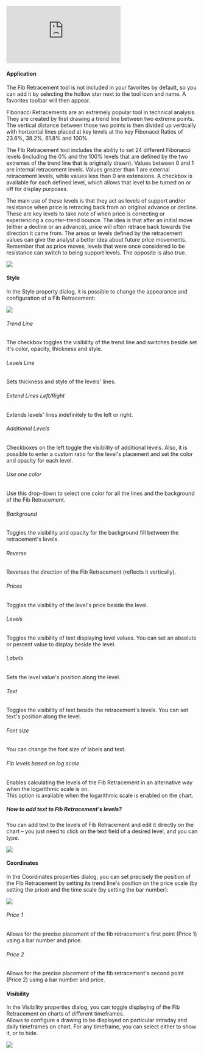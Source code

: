 #### <iframe src="https://www.youtube.com/embed/SQ6yOtyBqxU??si=JeHrMk1-WxtB-j9H&amp;wmode=opaque" frameborder="0" allowfullscreen=""></iframe>  

#### Application

The Fib Retracement tool is not included in your favorites by default, so you can add it by selecting the hollow star next to the tool icon and name. A favorites toolbar will then appear.

Fibonacci Retracements are an extremely popular tool in technical analysis. They are created by first drawing a trend line between two extreme points. The vertical distance between those two points is then divided up vertically with horizontal lines placed at key levels at the key Fibonacci Ratios of 23.6%, 38.2%, 61.8% and 100%.

The Fib Retracement tool includes the ability to set 24 different Fibonacci levels (including the 0% and the 100% levels that are defined by the two extremes of the trend line that is originally drawn). Values between 0 and 1 are internal retracement levels. Values greater than 1 are external retracement levels, while values less than 0 are extensions. A checkbox is available for each defined level, which allows that level to be turned on or off for display purposes.

The main use of these levels is that they act as levels of support and/or resistance when price is retracing back from an original advance or decline. These are key levels to take note of when price is correcting or experiencing a counter-trend bounce. The idea is that after an initial move (either a decline or an advance), price will often retrace back towards the direction it came from. The areas or levels defined by the retracement values can give the analyst a better idea about future price movements. Remember that as price moves, levels that were once considered to be resistance can switch to being support levels. The opposite is also true.

![](https://s3.amazonaws.com/cdn.freshdesk.com/data/helpdesk/attachments/production/43525314607/original/100R8TyJS88TGcHutg0TpGkIBH0UsZqhIQ.png?1732479358)

#### Style

In the Style property dialog, it is possible to change the appearance and configuration of a Fib Retracement:

![](https://s3.amazonaws.com/cdn.freshdesk.com/data/helpdesk/attachments/production/43531707386/original/Q1xbNNwiCI2xGswG1uEF8fRmdKPF7C7bVQ.png?1735313561)

  

###### Trend Line

The checkbox toggles the visibility of the trend line and switches beside set it's color, opacity, thickness and style.

###### Levels Line

Sets thickness and style of the levels' lines.

###### Extend Lines Left/Right

Extends levels' lines indefinitely to the left or right.

###### Additional Levels

Checkboxes on the left toggle the visibility of additional levels. Also, it is possible to enter a custom ratio for the level's placement and set the color and opacity for each level.

###### Use one color

Use this drop-down to select one color for all the lines and the background of the Fib Retracement.

###### Background

Toggles the visibility and opacity for the background fill between the retracement's levels.

###### Reverse

Reverses the direction of the Fib Retracement (reflects it vertically).

###### Prices

Toggles the visibility of the level's price beside the level.

###### Levels

Toggles the visibility of text displaying level values. You can set an absolute or percent value to display beside the level.

###### Labels

Sets the level value's position along the level.

###### Text

Toggles the visibility of text beside the retracement's levels. You can set text's position along the level.

###### Font size

You can change the font size of labels and text.

###### Fib levels based on log scale

Enables calculating the levels of the Fib Retracement in an alternative way when the logarithmic scale is on.  
This option is available when the logarithmic scale is enabled on the chart.

##### How to add text to Fib Retracement's levels?

You can add text to the levels of Fib Retracement and edit it directly on the chart – you just need to click on the text field of a desired level, and you can type.

![](https://s3.amazonaws.com/cdn.freshdesk.com/data/helpdesk/attachments/production/43525314923/original/Rw9B50deCGWEov-9kmV-VfxxLg30mFmbEw.gif?1732479752)

#### Coordinates

In the Coordinates properties dialog, you can set precisely the position of the Fib Retracement by setting its trend line's position on the price scale (by setting the price) and the time scale (by setting the bar number):

![](https://s3.amazonaws.com/cdn.freshdesk.com/data/helpdesk/attachments/production/43525314630/original/WOrVmVAMf4cTNzQjjh68ivvPwUjoHyJ_cA.png?1732479381)

  

###### Price 1

Allows for the precise placement of the fib retracement's first point (Price 1) using a bar number and price.

###### Price 2

Allows for the precise placement of the fib retracement's second point (Price 2) using a bar number and price.

#### Visibility

In the Visibility properties dialog, you can toggle displaying of the Fib Retracement on charts of different timeframes.  
Allows to configure a drawing to be displayed on particular intraday and daily timeframes on chart. For any timeframe, you can select either to show it, or to hide.

![](https://s3.amazonaws.com/cdn.freshdesk.com/data/helpdesk/attachments/production/43525314635/original/Pu4PmniimgrztPwNpTYj6w_IX8jTlluYxQ.png?1732479389)